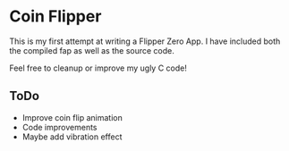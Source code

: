 # Coin Flipper
This is my first attempt at writing a Flipper Zero App.
I have included both the compiled fap as well as the source code.

Feel free to cleanup or improve my ugly C code!

## ToDo
 - Improve coin flip animation
 - Code improvements
 - Maybe add vibration effect